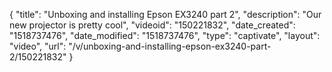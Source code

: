 {
    "title": "Unboxing and installing Epson EX3240 part 2",
    "description": "Our new projector is pretty cool",
    "videoid": "150221832",
    "date_created": "1518737476",
    "date_modified": "1518737476",
    "type": "captivate",
    "layout": "video",
    "url": "\/v\/unboxing-and-installing-epson-ex3240-part-2\/150221832"
}